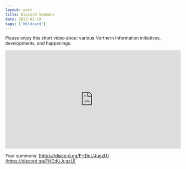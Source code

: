 ```yaml
---
layout: post
title: Discord Summons
date: 2022-03-19
tags: ['Wildcard']
---
```

Please enjoy this short video about various Northern Information initiatives, developments, and happenings.
<!--x-->
<iframe width="560" height="315" src="https://www.youtube.com/embed/7ELzqSRV7uM" title="YouTube video player" frameborder="0" allow="accelerometer; autoplay; clipboard-write; encrypted-media; gyroscope; picture-in-picture" allowfullscreen></iframe>

Your summons: [https://discord.gg/FHDdUJugzU](https://discord.gg/FHDdUJugzU)